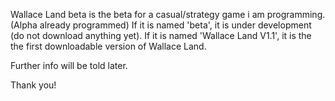 Wallace Land beta is the beta for a casual/strategy game i am programming. (Alpha already programmed)
If it is named 'beta', it is under development (do not download anything yet).
If it is named 'Wallace Land V1.1', it is the the first downloadable version of Wallace Land.

Further info will be told later.

Thank you!
